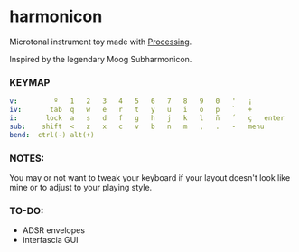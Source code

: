 # harmonicon
Microtonal instrument toy made with [Processing](https://processing.org/).

Inspired by the legendary Moog Subharmonicon.



### KEYMAP

```yaml
v:         º   1   2   3   4   5   6   7   8   9   0   '   ¡   
iv:       tab  q   w   e   r   t   y   u   i   o   p   `   +
i:       lock  a   s   d   f   g   h   j   k   l   ñ   ´   ç   enter
sub:    shift  <   z   x   c   v   b   n   m   ,   .   -   menu  
bend:  ctrl(-) alt(+)
```



### NOTES:

You may or not want to tweak your keyboard if your layout doesn't look like mine or to adjust to your playing style.



### TO-DO:

* ADSR envelopes
* interfascia GUI
